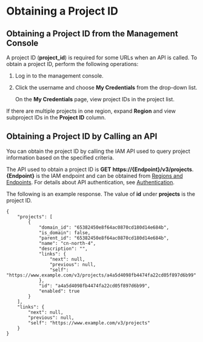 # Obtaining a Project ID<a name="EN-US_TOPIC_0172602531"></a>

## Obtaining a Project ID from the Management Console<a name="section964292414404"></a>

A project ID \(**project\_id**\) is required for some URLs when an API is called. To obtain a project ID, perform the following operations:

1.  Log in to the management console.
2.  Click the username and choose  **My Credentials**  from the drop-down list.

    On the  **My Credentials**  page, view project IDs in the project list.


If there are multiple projects in one region, expand  **Region**  and view subproject IDs in the  **Project ID**  column.

## Obtaining a Project ID by Calling an API<a name="section199243176407"></a>

You can obtain the project ID by calling the IAM API used to query project information based on the specified criteria.

The API used to obtain a project ID is  **GET** **https://\{Endpoint\}/v3/projects**.  **\{Endpoint\}**  is the IAM endpoint and can be obtained from  [Regions and Endpoints](https://docs.otc.t-systems.com/en-us/endpoint/index.html). For details about API authentication, see  [Authentication](authentication.md).

The following is an example response. The value of  **id**  under  **projects**  is the project ID.

```
{
    "projects": [
        {
            "domain_id": "65382450e8f64ac0870cd180d14e684b",
            "is_domain": false,
            "parent_id": "65382450e8f64ac0870cd180d14e684b",
            "name": "cn-north-4",
            "description": "",
            "links": {
                "next": null,
                "previous": null,
                "self": "https://www.example.com/v3/projects/a4a5d4098fb4474fa22cd05f897d6b99"
            },
            "id": "a4a5d4098fb4474fa22cd05f897d6b99",
            "enabled": true
        }
    ],
    "links": {
        "next": null,
        "previous": null,
        "self": "https://www.example.com/v3/projects"
    }
}
```

